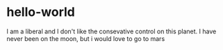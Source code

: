 # hello-world

I am a liberal and I don't like the consevative control on this planet.
I have never been on the moon, but i would love to go to mars
